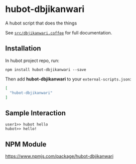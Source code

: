 # hubot-dbjikanwari

A hubot script that does the things

See [`src/dbjikanwari.coffee`](src/dbjikanwari.coffee) for full documentation.

## Installation

In hubot project repo, run:

`npm install hubot-dbjikanwari --save`

Then add **hubot-dbjikanwari** to your `external-scripts.json`:

```json
[
  "hubot-dbjikanwari"
]
```

## Sample Interaction

```
user1>> hubot hello
hubot>> hello!
```

## NPM Module

https://www.npmjs.com/package/hubot-dbjikanwari
